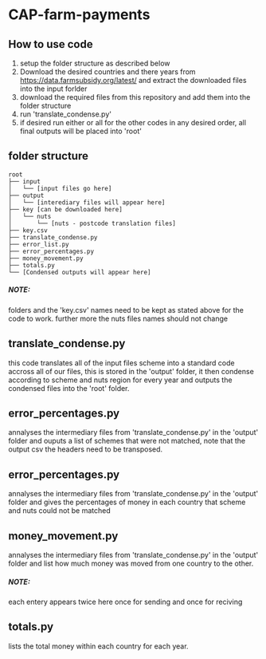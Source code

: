 # CAP-farm-payments

## How to use code
1. setup the folder structure as described below
2. Download the desired countries and there years from https://data.farmsubsidy.org/latest/ and extract the downloaded files into the input forlder
3. download the required files from this repository and add them into the folder structure
4. run 'translate_condense.py'
5. if desired run either or all for the other codes in any desired order, all final outputs will be placed into 'root'

## folder structure
```
root
├── input
│   └── [input files go here]
├── output
│   └── [interediary files will appear here]
├── key [can be downloaded here]
│   └── nuts
│       └── [nuts - postcode translation files]
├── key.csv
├── translate_condense.py
├── error_list.py
├── error_percentages.py
├── money_movement.py
├── totals.py
└── [Condensed outputs will appear here]
```
##### NOTE:
folders and the 'key.csv' names need to be kept as stated above for the code to work. further more the nuts files names should not change

## translate_condense.py
this code translates all of the input files scheme into a standard code accross all of our files, this is stored in the 'output' folder, it then condense according to scheme and nuts region for every year and outputs the condensed files into the 'root' folder.

## error_percentages.py
annalyses the intermediary files from 'translate_condense.py' in the 'output' folder and ouputs a list of schemes that were not matched, note that the output csv the headers need to be transposed.

## error_percentages.py
annalyses the intermediary files from 'translate_condense.py' in the 'output' folder and gives the percentages of money in each country that scheme and nuts could not be matched

## money_movement.py
annalyses the intermediary files from 'translate_condense.py' in the 'output' folder and list how much money was moved from one country to the other.
##### NOTE:
each entery appears twice here once for sending and once for reciving

## totals.py
lists the total money within each country for each year.
